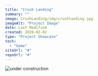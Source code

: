 ```yaml
---
title: "Crush Landing"
summary: ""
image: CrushLanding/img/crushlanding.jpg
imageAlt: "Project Image"
date: Last Modified
created: 2020-02-02
type: "Project Showcase"
tech:
  - "Game"
siteUrl: "#"
repoUrl: "#"
---
```


![under construction](/images/construction.gif)